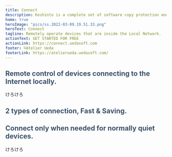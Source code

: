 ```yaml
---
title: Connect
description: Koshinto is a complete set of software copy protection and anti piracy library and service for free.Supported architecutres are raspberry pi, Linux, and Mac. This document provide you how to protect your application from unauthorized copies. 
home: true
heroImage: "pics/ss.2022-03-09.19.51.33.png"
heroText: Connect
tagline: Remotely operate devices that are inside the Local Network.
actionText: GET STARTED FOR FREE
actionLink: https://connect.uedasoft.com
footer: ©Atelier Ueda
footerLink: https://atelierueda.uedasoft.com/
---
```

<div class="features">
  <div class="feature">
    <h2 style="color: #3a5169;">Remote control of devices connecting to the Internet <b>locally</b>.</h2>
    けろけろ
  </div>
  <div class="feature">
    <h2 style="color: #3a5169;">2 types of connection, <b>Fast</b> & <b>Saving</b>.</h2>
  </div>
  <div class="feature">
    <h2 style="color: #3a5169;">Connect only when needed for normally quiet devices.</h2>
    けろけろ
  </div>
</div>
